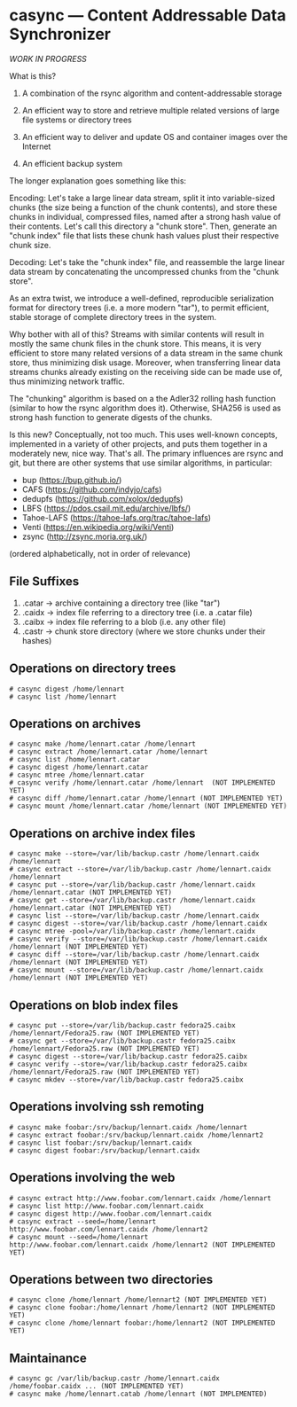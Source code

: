 # casync — Content Addressable Data Synchronizer

*WORK IN PROGRESS*

What is this?

1. A combination of the rsync algorithm and content-addressable storage

2. An efficient way to store and retrieve multiple related versions of large file systems or directory trees

3. An efficient way to deliver and update OS and container images over the Internet

4. An efficient backup system

The longer explanation goes something like this:

Encoding: Let's take a large linear data stream, split it into variable-sized
chunks (the size being a function of the chunk contents), and store these
chunks in individual, compressed files, named after a strong hash value of
their contents. Let's call this directory a "chunk store". Then, generate an
"chunk index" file that lists these chunk hash values plust their respective
chunk size.

Decoding: Let's take the "chunk index" file, and reassemble the large linear
data stream by concatenating the uncompressed chunks from the "chunk store".

As an extra twist, we introduce a well-defined, reproducible serialization
format for directory trees (i.e. a more modern "tar"), to permit efficient,
stable storage of complete directory trees in the system.

Why bother with all of this? Streams with similar contents will result in
mostly the same chunk files in the chunk store. This means, it is very
efficient to store many related versions of a data stream in the same chunk
store, thus minimizing disk usage. Moreover, when transferring linear data
streams chunks already existing on the receiving side can be made use of, thus
minimizing network traffic.

The "chunking" algorithm is based on a the Adler32 rolling hash function
(similar to how the rsync algorithm does it). Otherwise, SHA256 is used as
strong hash function to generate digests of the chunks.

Is this new? Conceptually, not too much. This uses well-known concepts,
implemented in a variety of other projects, and puts them together in a
moderately new, nice way. That's all. The primary influences are rsync and git,
but there are other systems that use similar algorithms, in particular:

- bup (https://bup.github.io/)
- CAFS (https://github.com/indyjo/cafs)
- dedupfs (https://github.com/xolox/dedupfs)
- LBFS (https://pdos.csail.mit.edu/archive/lbfs/)
- Tahoe-LAFS (https://tahoe-lafs.org/trac/tahoe-lafs)
- Venti (https://en.wikipedia.org/wiki/Venti)
- zsync (http://zsync.moria.org.uk/)

(ordered alphabetically, not in order of relevance)

## File Suffixes

1. .catar → archive containing a directory tree (like "tar")
2. .caidx → index file referring to a directory tree (i.e. a .catar file)
3. .caibx → index file referring to a blob (i.e. any other file)
4. .castr → chunk store directory (where we store chunks under their hashes)

## Operations on directory trees

```
# casync digest /home/lennart
# casync list /home/lennart
```

## Operations on archives

```
# casync make /home/lennart.catar /home/lennart
# casync extract /home/lennart.catar /home/lennart
# casync list /home/lennart.catar
# casync digest /home/lennart.catar
# casync mtree /home/lennart.catar
# casync verify /home/lennart.catar /home/lennart  (NOT IMPLEMENTED YET)
# casync diff /home/lennart.catar /home/lennart (NOT IMPLEMENTED YET)
# casync mount /home/lennart.catar /home/lennart (NOT IMPLEMENTED YET)
```

## Operations on archive index files

```
# casync make --store=/var/lib/backup.castr /home/lennart.caidx /home/lennart
# casync extract --store=/var/lib/backup.castr /home/lennart.caidx /home/lennart
# casync put --store=/var/lib/backup.castr /home/lennart.caidx /home/lennart.catar (NOT IMPLEMENTED YET)
# casync get --store=/var/lib/backup.castr /home/lennart.caidx /home/lennart.catar (NOT IMPLEMENTED YET)
# casync list --store=/var/lib/backup.castr /home/lennart.caidx
# casync digest --store=/var/lib/backup.castr /home/lennart.caidx
# casync mtree -pool=/var/lib/backup.castr /home/lennart.caidx
# casync verify --store=/var/lib/backup.castr /home/lennart.caidx /home/lennart (NOT IMPLEMENTED YET)
# casync diff --store=/var/lib/backup.castr /home/lennart.caidx /home/lennart (NOT IMPLEMENTED YET)
# casync mount --store=/var/lib/backup.castr /home/lennart.caidx /home/lennart (NOT IMPLEMENTED YET)
```

## Operations on blob index files

```
# casync put --store=/var/lib/backup.castr fedora25.caibx /home/lennart/Fedora25.raw (NOT IMPLEMENTED YET)
# casync get --store=/var/lib/backup.castr fedora25.caibx /home/lennart/Fedora25.raw (NOT IMPLEMENTED YET)
# casync digest --store=/var/lib/backup.castr fedora25.caibx
# casync verify --store=/var/lib/backup.castr fedora25.caibx /home/lennart/Fedora25.raw (NOT IMPLEMENTED YET)
# casync mkdev --store=/var/lib/backup.castr fedora25.caibx
```

## Operations involving ssh remoting

```
# casync make foobar:/srv/backup/lennart.caidx /home/lennart
# casync extract foobar:/srv/backup/lennart.caidx /home/lennart2
# casync list foobar:/srv/backup/lennart.caidx
# casync digest foobar:/srv/backup/lennart.caidx
```

## Operations involving the web

```
# casync extract http://www.foobar.com/lennart.caidx /home/lennart
# casync list http://www.foobar.com/lennart.caidx
# casync digest http://www.foobar.com/lennart.caidx
# casync extract --seed=/home/lennart http://www.foobar.com/lennart.caidx /home/lennart2
# casync mount --seed=/home/lennart http://www.foobar.com/lennart.caidx /home/lennart2 (NOT IMPLEMENTED YET)
```

## Operations between two directories

```
# casync clone /home/lennart /home/lennart2 (NOT IMPLEMENTED YET)
# casync clone foobar:/home/lennart /home/lennart2 (NOT IMPLEMENTED YET)
# casync clone /home/lennart foobar:/home/lennart2 (NOT IMPLEMENTED YET)
```

## Maintainance

```
# casync gc /var/lib/backup.castr /home/lennart.caidx /home/foobar.caidx ... (NOT IMPLEMENTED YET)
# casync make /home/lennart.catab /home/lennart (NOT IMPLEMENTED)
```
